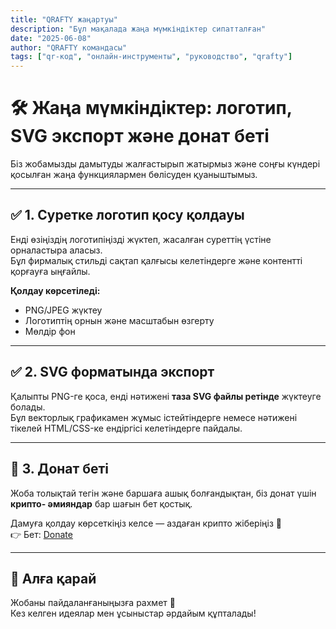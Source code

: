 ```yaml
---
title: "QRAFTY жаңартуы"
description: "Бұл мақалада жаңа мүмкіндіктер сипатталған"
date: "2025-06-08"
author: "QRAFTY командасы"
tags: ["qr-код", "онлайн-инструменты", "руководство", "qrafty"]
---
```



# 🛠 Жаңа мүмкіндіктер: логотип, SVG экспорт және донат беті

Біз жобамызды дамытуды жалғастырып жатырмыз және соңғы күндері қосылған жаңа функциялармен бөлісуден қуаныштымыз.

---

## ✅ 1. Суретке логотип қосу қолдауы

Енді өзіңіздің логотипіңізді жүктеп, жасалған суреттің үстіне орналастыра аласыз.  
Бұл фирмалық стильді сақтап қалғысы келетіндерге және контентті қорғауға ыңғайлы.

**Қолдау көрсетіледі:**
- PNG/JPEG жүктеу
- Логотиптің орнын және масштабын өзгерту
- Мөлдір фон

---

## ✅ 2. SVG форматында экспорт

Қалыпты PNG-ге қоса, енді нәтижені **таза SVG файлы ретінде** жүктеуге болады.  
Бұл векторлық графикамен жұмыс істейтіндерге немесе нәтижені тікелей HTML/CSS-ке ендіргісі келетіндерге пайдалы.

---

## 💸 3. Донат беті

Жоба толықтай тегін және баршаға ашық болғандықтан, біз донат үшін **крипто- әмияндар** бар шағын бет қостық.

Дамуға қолдау көрсеткіңіз келсе — аздаған крипто жіберіңіз 💙  
👉 Бет: [Donate](https://qrafty.cutbg.org/en/donate)

---

## 🏁 Алға қарай

Жобаны пайдаланғаныңызға рахмет 🙌  
Кез келген идеялар мен ұсыныстар әрдайым құпталады!

